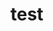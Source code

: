 # test





























































































































